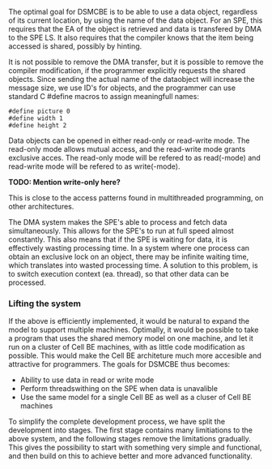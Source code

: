 The optimal goal for DSMCBE is to be able to use a data object, regardless of its current location, by using the name of the data object. For an SPE, this requires that the EA of the object is retrieved and data is transfered by DMA to the SPE LS. It also requires that the compiler knows that the item being accessed is shared, possibly by hinting.

It is not possible to remove the DMA transfer, but it is possible to remove the compiler modification, if the programmer explicitly requests the shared objects. Since sending the actual name of the dataobject will increase the message size, we use ID's for objects, and the programmer can use standard C #define macros to assign meaningfull names:
```
#define picture 0
#define width 1
#define height 2
```

Data objects can be opened in either read-only or read-write mode. The read-only mode allows mutual access, and the read-write mode grants exclusive acces. The read-only mode will be refered to as read(-mode) and read-write mode will be refered to as write(-mode).

**TODO: Mention write-only here?**

This is close to the access patterns found in multithreaded programming, on other architectures.

The DMA system makes the SPE's able to process and fetch data simultaneously. This allows for the SPE's to run at full speed almost constantly. This also means that if the SPE is waiting for data, it is effectively wasting processing time. In a system where one process can obtain an exclusive lock on an object, there may be infinite waiting time, which translates into wasted processing time. A solution to this problem, is to switch execution context (ea. thread), so that other data can be processed.

### Lifting the system ###
If the above is efficiently implemented, it would be natural to expand the model to support multiple machines. Optimally, it would be possible to take a program that uses the shared memory model on one machine, and let it run on a cluster of Cell BE machines, with as little code modification as possible. This would make the Cell BE architeture much more accesible and attractive for programmers. The goals for DSMCBE thus becomes:
  * Ability to use data in read or write mode
  * Perform threadswithing on the SPE when data is unavalible
  * Use the same model for a single Cell BE as well as a cluser of Cell BE machines

To simplify the complete development process, we have split the development into stages. The first stage contains many limitiations to the above system, and the following stages remove the limitations gradually. This gives the possibility to start with something very simple and functional, and then build on this to achieve better and more advanced functionality.